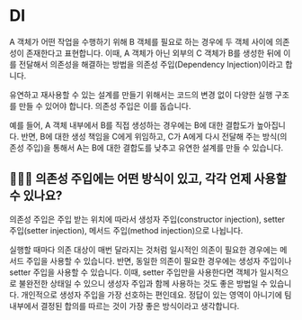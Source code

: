 # DI

A 객체가 어떤 작업을 수행하기 위해 B 객체를 필요로 하는 경우에 두 객체 사이에 의존성이 존재한다고 표현합니다. 이때, A 객체가 아닌 외부의 C 객체가 B를 생성한 뒤에 이를 전달해서 의존성을 해결하는 방법을 의존성 주입(Dependency Injection)이라고 합니다.

유연하고 재사용할 수 있는 설계를 만들기 위해서는 코드의 변경 없이 다양한 실행 구조를 만들 수 있어야 합니다. 의존성 주입은 이를 돕습니다. 

예를 들어, A 객체 내부에서 B를 직접 생성하는 경우에는 B에 대한 결합도가 높아집니다. 반면, B에 대한 생성 책임을 C에게 위임하고, C가 A에게 다시 전달해 주는 방식(의존성 주입)을 통해서 A는 B에 대한 결합도를 낮추고 유연한 설계를 만들 수 있습니다.

## 🤷🏻‍♂️ 의존성 주입에는 어떤 방식이 있고, 각각 언제 사용할 수 있나요?

의존성 주입은 주입 받는 위치에 따라서 생성자 주입(constructor injection), setter 주입(setter injection), 메서드 주입(method injection)으로 나뉩니다.

실행할 때마다 의존 대상이 매번 달라지는 것처럼 일시적인 의존이 필요한 경우에는 메서드 주입을 사용할 수 있습니다. 반면, 동일한 의존이 필요한 경우에는 생성자 주입이나 setter 주입을 사용할 수 있습니다. 이때, setter 주입만을 사용한다면 객체가 일시적으로 불완전한 상태일 수 있으니 생성자 주입과 함께 사용하는 것도 좋은 방법일 수 있습니다. 개인적으로 생성자 주입을 가장 선호하는 편인데요. 정답이 있는 영역이 아니기에 팀 내부에서 결정된 합의를 따르는 것이 가장 좋은 방식이라고 생각합니다.